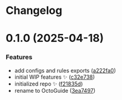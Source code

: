 # Changelog

# 0.1.0 (2025-04-18)

### Features

- add configs and rules exports ([a222fa0](https://github.com/JoshuaKGoldberg/octoguide/commit/a222fa0430732963cf298d9ac9e4644cc838eff4))
- initial WIP features ✨ ([c32e738](https://github.com/JoshuaKGoldberg/octoguide/commit/c32e738570b79be230cfc26aa9328f3719c2aba1))
- initialized repo ✨ ([f21835d](https://github.com/JoshuaKGoldberg/octoguide/commit/f21835d4a64ce97dd7c63af6f7c30555e68a0d1e))
- rename to OctoGuide ([3ea7497](https://github.com/JoshuaKGoldberg/octoguide/commit/3ea74974cf5c1397182363ddbece83f0627fec58))
